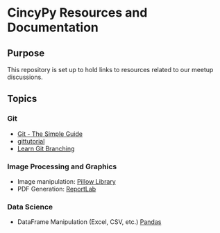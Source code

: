 # CincyPy Resources and Documentation
## Purpose
This repository is set up to hold links to resources related to our meetup discussions.

## Topics

### Git
- [Git - The Simple Guide](https://rogerdudler.github.io/git-guide/)
- [gittutorial](https://git-scm.com/docs/gittutorial)
- [Learn Git Branching](https://learngitbranching.js.org/)

### Image Processing and Graphics
- Image manipulation: [Pillow Library](https://pillow.readthedocs.io/en/stable/)
- PDF Generation: [ReportLab](https://docs.reportlab.com/reportlab/userguide/ch1_intro/)

### Data Science
- DataFrame Manipulation (Excel, CSV, etc.) [Pandas](https://pandas.pydata.org/)
